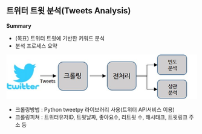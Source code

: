 ## 트위터 트윗 분석(Tweets Analysis)



**Summary**
 - (목표) 트위터 트윗에 기반한 키워드 분석
 - 분석 프로세스 요약
 
 ![dataset](./tweets_process.jpg)

 - 크롤링방법 : Python tweetpy 라이브러리 사용(트위터 API서비스 이용)
 - 크롤링피쳐 : 트위터유저ID, 트윗날짜, 좋아요수, 리트윗 수, 해시태크, 트윗링크 주소 등
